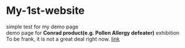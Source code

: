 # My-1st-website
simple test for my demo page  
demo page for **Conrad product(e.g. Pollen Allergy defeater)** exhibition  
To be frank, it is not a great deal right now.
[link](https://www.kdocs.cn/l/cgXn6k3m0UdG)
